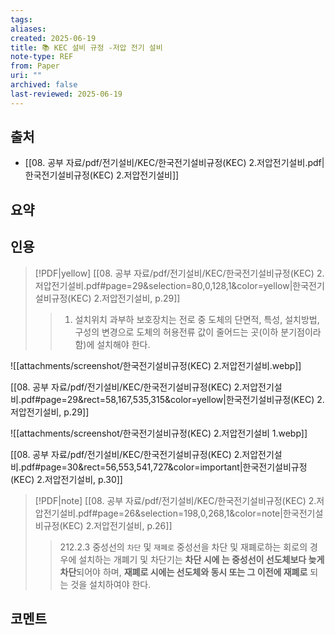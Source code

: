 ```yaml
---
tags:
aliases: 
created: 2025-06-19
title: 📚 KEC 설비 규정 -저압 전기 설비
note-type: REF
from: Paper
uri: ""
archived: false
last-reviewed: 2025-06-19
---
```


## 출처
- [[08. 공부 자료/pdf/전기설비/KEC/한국전기설비규정(KEC) 2.저압전기설비.pdf|한국전기설비규정(KEC) 2.저압전기설비]]
## 요약

## 인용
> [!PDF|yellow] [[08. 공부 자료/pdf/전기설비/KEC/한국전기설비규정(KEC) 2.저압전기설비.pdf#page=29&selection=80,0,128,1&color=yellow|한국전기설비규정(KEC) 2.저압전기설비, p.29]]
> > 1. 설치위치 과부하 보호장치는 전로 중 도체의 단면적, 특성, 설치방법, 구성의 변경으로 도체의 허용전류 값이 줄어드는 곳(이하 분기점이라 함)에 설치해야 한다.

![[attachments/screenshot/한국전기설비규정(KEC) 2.저압전기설비.webp]]

[[08. 공부 자료/pdf/전기설비/KEC/한국전기설비규정(KEC) 2.저압전기설비.pdf#page=29&rect=58,167,535,315&color=yellow|한국전기설비규정(KEC) 2.저압전기설비, p.29]]

![[attachments/screenshot/한국전기설비규정(KEC) 2.저압전기설비 1.webp]]

[[08. 공부 자료/pdf/전기설비/KEC/한국전기설비규정(KEC) 2.저압전기설비.pdf#page=30&rect=56,553,541,727&color=important|한국전기설비규정(KEC) 2.저압전기설비, p.30]]


> [!PDF|note] [[08. 공부 자료/pdf/전기설비/KEC/한국전기설비규정(KEC) 2.저압전기설비.pdf#page=26&selection=198,0,268,1&color=note|한국전기설비규정(KEC) 2.저압전기설비, p.26]]
> > 212.2.3 중성선의 `차단` 및 `재폐로` 중성선을 차단 및 재폐로하는 회로의 경우에 설치하는 개폐기 및 차단기는 **차단 시에 는 중성선이 선도체보다 늦게 차단**되어야 하며, **재폐로 시에는 선도체와 동시 또는 그 이전에 재폐로** 되는 것을 설치하여야 한다.
> 
> 

## 코멘트